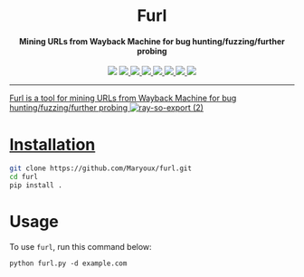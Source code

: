 <h1 align="center">Furl</h1>
<h4 align="center">Mining URLs from Wayback Machine for bug hunting/fuzzing/further probing</h4>

<p align="center">
<img src="https://img.shields.io/pypi/pyversions/django">
<a href="https://github.com/maryoux/furl/graphs/contributors"><img src="https://img.shields.io/github/contributors-anon/maryoux/furl">
<a href="https://github.com/maryoux/furl/issues"><img src="https://img.shields.io/github/issues-raw/tterb/PlayMusic.svg?maxAge=25000">
<a href="https://github.com/maryoux/furl/releases/"><img src="https://img.shields.io/github/release/maryoux/furl">
<a href="https://github.com/Maryoux/furl/fork"><img src="https://img.shields.io/github/forks/maryoux/furl">
<a href="https://github.com/Maryoux/furl"><img src="https://img.shields.io/github/stars/maryoux/furl">
<a href="https://github.com/maryoux/furl/discussions"><img src="https://img.shields.io/github/discussions/maryoux/furl">
<a href="https://github.com/Maryoux/furl/blob/main/LICENSE"><img src="https://img.shields.io/badge/License-MIT-yellow.svg">
</p>

---
Furl is a tool for mining URLs from Wayback Machine for bug hunting/fuzzing/further probing
![ray-so-export (2)](https://github.com/Maryoux/furl/assets/69157007/0ad46660-51d1-47fe-9766-62e070a8234a)


# Installation
```sh
git clone https://github.com/Maryoux/furl.git
cd furl
pip install .
```
# Usage
To use `furl`, run this command below:
```
python furl.py -d example.com
```
